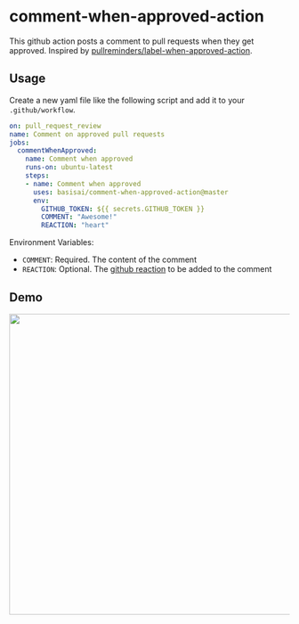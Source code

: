 # comment-when-approved-action

This github action posts a comment to pull requests when they get approved. Inspired by [pullreminders/label-when-approved-action](https://github.com/pullreminders/label-when-approved-action).

## Usage
Create a new yaml file like the following script and add it to your `.github/workflow`.

```yaml
on: pull_request_review
name: Comment on approved pull requests
jobs:
  commentWhenApproved:
    name: Comment when approved
    runs-on: ubuntu-latest
    steps:
    - name: Comment when approved
      uses: basisai/comment-when-approved-action@master
      env:
        GITHUB_TOKEN: ${{ secrets.GITHUB_TOKEN }}
        COMMENT: "Awesome!"
        REACTION: "heart"
```

Environment Variables:
- `COMMENT`: Required. The content of the comment
- `REACTION`: Optional. The [github reaction](https://developer.github.com/v3/reactions/#reaction-types) to be added to the comment

## Demo
<img src="https://github.com/basisai/comment-when-approved-action/raw/master/asset/example.png" width="540">
